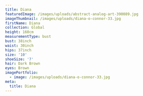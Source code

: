 ```yaml
---
title: Diana
featuredImage: /images/uploads/abstract-analog-art-390089.jpg
imageThumbnail: /images/uploads/diana-o-connor-33.jpg
firstName: Diana
collection: Global
height: 160cm
measurementType: bust
bust: 38inch
waist: 30inch
hips: 37inch
size: '10'
shoeSize: '7'
hair: Dark Brown
eyes: Brown
imagePortfolio:
  - image: /images/uploads/diana-o-connor-33.jpg
meta:
  title: Diana
---
```


